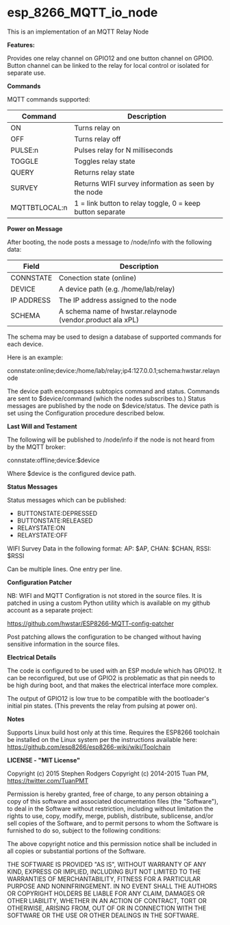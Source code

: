 **esp_8266_MQTT_io_node**
==========
This is an implementation of an MQTT Relay Node 

**Features:**

Provides one relay channel on GPIO12 and one button channel on GPIO0. Button channel can be linked to the relay for local control or isolated for separate use.

**Commands**

MQTT commands supported:

|Command| Description |
|-------| ----------- |
|ON 	| Turns relay on|
|OFF	| Turns relay off|
|PULSE:n| Pulses relay for N milliseconds|
|TOGGLE	| Toggles relay state|
|QUERY	| Returns relay state|
|SURVEY	| Returns WIFI survey information as seen by the node|
|MQTTBTLOCAL:n| 1 = link button to relay toggle, 0 = keep button separate|

**Power on Message**

After booting, the node posts a message to /node/info with the following data:

|Field		| Description|
|-----      | -----------|
|CONNSTATE  | Conection state (online)
|DEVICE		| A device path (e.g. /home/lab/relay)|
|IP ADDRESS	| The IP address assigned to the node|
|SCHEMA		| A schema name of hwstar.relaynode (vendor.product ala xPL)|


The schema may be used to design a database of supported commands for each device.

Here is an example:

connstate:online;device:/home/lab/relay;ip4:127.0.0.1;schema:hwstar.relaynode

The device path encompasses subtopics command and status. Commands are sent to $device/command (which the nodes subscribes to.) Status messages are
published by the node on $device/status. The device path is set using the Configuration procedure described below.

**Last Will and Testament**

The following will be published to /node/info if the node is not heard from by the MQTT broker:

connstate:offline;device:$device

Where $device is the configured device path.

**Status Messages**

Status messages which can be published:

* BUTTONSTATE:DEPRESSED
* BUTTONSTATE:RELEASED
* RELAYSTATE:ON
* RELAYSTATE:OFF

WIFI Survey Data in the following format:
AP: $AP, CHAN: $CHAN, RSSI: $RSSI

Can be multiple lines. One entry per line. 

**Configuration Patcher**

NB: WIFI and MQTT Configration is not stored in the source files. It is patched in using a custom Python utility which is available on my github account as
a separate project:


https://github.com/hwstar/ESP8266-MQTT-config-patcher

Post patching allows the configuration to be changed without having sensitive information in the source files.

**Electrical Details**

The code is configured to be used with an ESP module which has GPIO12. It can be reconfigured, but use of GPIO2 is problematic as that pin needs to be
high during boot, and that makes the electrical interface more complex.

The output of GPIO12 is low true to be compatible with the bootloader's initial pin states. 
(This prevents the relay from pulsing at power on).

**Notes**

Supports Linux build host only at this time.
Requires the ESP8266 toolchain be installed on the Linux system per the instructions available here:
https://github.com/esp8266/esp8266-wiki/wiki/Toolchain

**LICENSE - "MIT License"**

Copyright (c) 2015 Stephen Rodgers 
Copyright (c) 2014-2015 Tuan PM, https://twitter.com/TuanPMT

Permission is hereby granted, free of charge, to any person obtaining a copy of this software and associated documentation files (the "Software"), to deal in the Software without restriction, including without limitation the rights to use, copy, modify, merge, publish, distribute, sublicense, and/or sell copies of the Software, and to permit persons to whom the Software is furnished to do so, subject to the following conditions:

The above copyright notice and this permission notice shall be included in all copies or substantial portions of the Software.

THE SOFTWARE IS PROVIDED "AS IS", WITHOUT WARRANTY OF ANY KIND, EXPRESS OR IMPLIED, INCLUDING BUT NOT LIMITED TO THE WARRANTIES OF MERCHANTABILITY, FITNESS FOR A PARTICULAR PURPOSE AND NONINFRINGEMENT. IN NO EVENT SHALL THE AUTHORS OR COPYRIGHT HOLDERS BE LIABLE FOR ANY CLAIM, DAMAGES OR OTHER LIABILITY, WHETHER IN AN ACTION OF CONTRACT, TORT OR OTHERWISE, ARISING FROM, OUT OF OR IN CONNECTION WITH THE SOFTWARE OR THE USE OR OTHER DEALINGS IN THE SOFTWARE.

